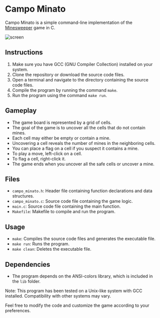 # Campo Minato

Campo Minato is a simple command-line implementation of the [Minesweeper](https://en.wikipedia.org/wiki/Minesweeper_(video_game)) game in C.

![screen](https://github.com/bepposax/minesweeper/assets/43136113/73135f55-3775-4c4b-a6df-e6951e3b44c7)

## Instructions

1. Make sure you have GCC (GNU Compiler Collection) installed on your system.
2. Clone the repository or download the source code files.
3. Open a terminal and navigate to the directory containing the source code files.
4. Compile the program by running the command `make`.
5. Run the program using the command `make run`.

## Gameplay

- The game board is represented by a grid of cells.
- The goal of the game is to uncover all the cells that do not contain mines.
- Each cell may either be empty or contain a mine.
- Uncovering a cell reveals the number of mines in the neighboring cells.
- You can place a flag on a cell if you suspect it contains a mine.
- To play a move, left-click on a cell.
- To flag a cell, right-click it.
- The game ends when you uncover all the safe cells or uncover a mine.

## Files

- `campo_minato.h`: Header file containing function declarations and data structures.
- `campo_minato.c`: Source code file containing the game logic.
- `main.c`: Source code file containing the main function.
- `Makefile`: Makefile to compile and run the program.

## Usage

- `make`: Compiles the source code files and generates the executable file.
- `make run`: Runs the program.
- `make clean`: Deletes the executable file.

## Dependencies

- The program depends on the ANSI-colors library, which is included in the `lib` folder.

Note: This program has been tested on a Unix-like system with GCC installed. Compatibility with other systems may vary.

Feel free to modify the code and customize the game according to your preferences.
